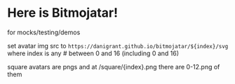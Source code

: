 # Here is Bitmojatar!

for mocks/testing/demos

set avatar img src to `https://danigrant.github.io/bitmojatar/${index}/svg` where index is any # between 0 and 16 (including 0 and 16) 

square avatars are pngs and at /square/{index}.png there are 0-12.png of them
